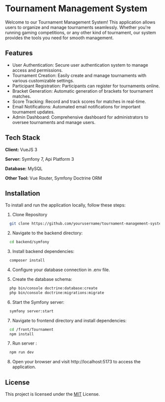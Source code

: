 # Tournament Management System


Welcome to our Tournament Management System! This application allows users to organize and manage tournaments seamlessly. Whether you're running gaming competitions, or any other kind of tournament, our system provides the tools you need for smooth management.

## Features

- User Authentication: Secure user authentication system to manage access and permissions.
- Tournament Creation: Easily create and manage tournaments with various customizable settings.
- Participant Registration: Participants can register for tournaments online.
- Bracket Generation: Automatic generation of brackets for tournament matches.
- Score Tracking: Record and track scores for matches in real-time.
- Email Notifications: Automated email notifications for important tournament updates.
- Admin Dashboard: Comprehensive dashboard for administrators to oversee tournaments and manage users.


## Tech Stack

**Client:** VueJS 3

**Server:** Symfony 7, Api Platform 3

**Database:** MySQL

**Other Tool:** Vue Router, Symfony Doctrine ORM


## Installation

To install and run the application locally, follow these steps:

1. Clone Repository
```bash
  git clone https://github.com/yourusername/tournament-management-system.git
```
2. Navigate to the backend directory:
```bash
  cd backend/symfony
```
3. Install backend dependencies:
```bash
  composer install
```
4. Configure your database connection in .env file.

5. Create the database schema:

```bash
  php bin/console doctrine:database:create
  php bin/console doctrine:migrations:migrate
```

6. Start the Symfony server:
```bash
  symfony server:start
```
7. Navigate to frontend directory and install dependencies: 
```bash
  cd /front/Tournament
  npm install
```

7. Run server :
```bash
  npm run dev
```

8. Open your browser and visit http://localhost:5173 to access the application.



    
## License

This project is licensed under the [MIT](https://choosealicense.com/licenses/mit/) License.



